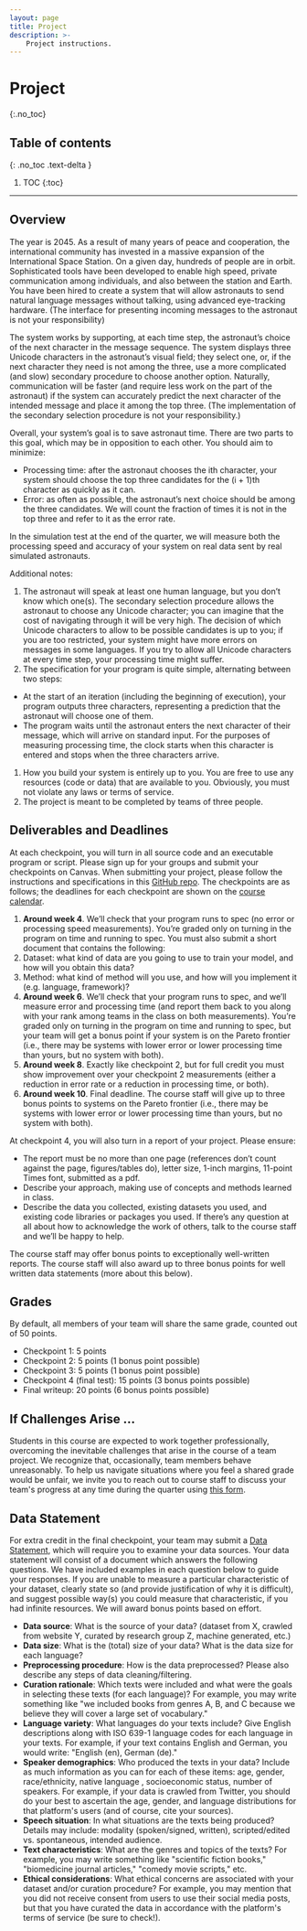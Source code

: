```yaml
---
layout: page
title: Project
description: >-
    Project instructions.
---
```


# Project
{:.no_toc}

## Table of contents
{: .no_toc .text-delta }

1. TOC
{:toc}

---

## Overview

The year is 2045.  As a result of many years of peace and cooperation, the international community has invested in a massive expansion of the International Space Station.  On a given day, hundreds of people are in orbit.  Sophisticated tools have been developed to enable high speed, private communication among individuals, and also between the station and Earth.  You have been hired to create a system that will allow astronauts to send natural language messages without talking, using advanced eye-tracking hardware.  (The interface for presenting incoming messages to the astronaut is not your responsibility)

The system works by supporting, at each time step, the astronaut’s choice of the next character in the message sequence.  The system displays three Unicode characters in the astronaut’s visual field; they select one, or, if the next character they need is not among the three, use a more complicated (and slow) secondary procedure to choose another option.  Naturally, communication will be faster (and require less work on the part of the astronaut) if the system can accurately predict the next character of the intended message and place it among the top three.  (The implementation of the secondary selection procedure is not your responsibility.)

Overall, your system’s goal is to save astronaut time.  There are two parts to this goal, which may be in opposition to each other.  You should aim to minimize:
- Processing time:  after the astronaut chooses the ith character, your system should choose the top three candidates for the (i + 1)th character as quickly as it can.
- Error:  as often as possible, the astronaut’s next choice should be among the three candidates.  We will count the fraction of times it is not in the top three and refer to it as the error rate.

In the simulation test at the end of the quarter, we will measure both the processing speed and accuracy of your system on real data sent by real simulated astronauts.

Additional notes:
1. The astronaut will speak at least one human language, but you don’t know which one(s).  The secondary selection procedure allows the astronaut to choose any Unicode character; you can imagine that the cost of navigating through it will be very high.  The decision of which Unicode characters to allow to be possible candidates is up to you; if you are too restricted, your system might have more errors on messages in some languages.  If you try to allow all Unicode characters at every time step, your processing time might suffer.
1. The specification for your program is quite simple, alternating between two steps:
  - At the start of an iteration (including the beginning of execution), your program outputs three characters, representing a prediction that the astronaut will choose one of them.
  - The program waits until the astronaut enters the next character of their message, which will arrive on standard input.  For the purposes of measuring processing time, the clock starts when this character is entered and stops when the three characters arrive.
1. How you build your system is entirely up to you.  You are free to use any resources (code or data) that are available to you.  Obviously, you must not violate any laws or terms of service.
1. The project is meant to be completed by teams of three people.

## Deliverables and Deadlines

At each checkpoint, you will turn in all source code and an executable program or script. Please sign up for your groups and submit your checkpoints on Canvas. When submitting your project, please follow the instructions and specifications in this [GitHub repo](https://github.com/shan2024/cse517p-project). The checkpoints are as follows; the deadlines for each checkpoint are shown on the [course calendar](https://nasmith.github.io/NLP-spring25/calendar/).


1. **Around week 4**.
We’ll check that your program runs to spec (no error or processing speed measurements).  You’re graded only on turning in the program on time and running to spec. You must also submit a short document that contains the following:
  1. Dataset: what kind of data are you going to use to train your model, and how will you obtain this data?
  2. Method: what kind of method will you use, and how will you implement it (e.g. language, framework)?
2. **Around week 6**.
We’ll check that your program runs to spec, and we’ll measure error and processing time (and report them back to you along with your rank among teams in the class on both measurements).  You’re graded only on turning in the program on time and running to spec, but your team will get a bonus point if your system is on the Pareto frontier (i.e., there may be systems with lower error or lower processing time than yours, but no system with both).
3. **Around week 8**.  Exactly like checkpoint 2, but for full credit you must show improvement over your checkpoint 2 measurements (either a reduction in error rate or a reduction in processing time, or both).  
4. **Around week 10**. Final deadline.  The course staff will give up to three bonus points to systems on the Pareto frontier (i.e., there may be systems with lower error or lower processing time than yours, but no system with both). 

At checkpoint 4, you will also turn in a report of your project.  Please ensure:
- The report must be no more than one page (references don’t count against the page, figures/tables do), letter size, 1-inch margins, 11-point Times font, submitted as a pdf.
- Describe your approach, making use of concepts and methods learned in class.
- Describe the data you collected, existing datasets you used, and existing code libraries or packages you used.  If there’s any question at all about how to acknowledge the work of others, talk to the course staff and we’ll be happy to help.

The course staff may offer bonus points to exceptionally well-written reports. The course staff will also award up to three bonus points for well written data statements (more about this below).


## Grades

By default, all members of your team will share the same grade, counted out of 50 points. 
- Checkpoint 1:  5 points
- Checkpoint 2:  5 points (1 bonus point possible)
- Checkpoint 3:  5 points (1 bonus point possible)
- Checkpoint 4 (final test): 15 points (3 bonus points possible)
- Final writeup:  20 points (6 bonus points possible)


## If Challenges Arise ...

Students in this course are expected to work together professionally, overcoming the inevitable challenges that arise in the course of a team project.  We recognize that, occasionally, team members behave unreasonably.  To help us navigate situations where you feel a shared grade would be unfair, we invite you to reach out to course staff to discuss your team's progress at any time during the quarter using [this form](https://forms.gle/zjz8H9jwWfJq3zHz9).  

## Data Statement

For extra credit in the final checkpoint, your team may submit a [Data Statement](https://aclanthology.org/Q18-1041/), which will require you to examine your data sources. Your data statement will consist of a document which answers the following questions. We have included examples in each question below to guide your responses. If you are unable to measure a particular characteristic of your dataset, clearly state so (and provide justification of why it is difficult), and suggest possible way(s) you could measure that characteristic, if you had infinite resources. We will award bonus points based on effort.

- **Data source**: What is the source of your data? (dataset from X, crawled from website Y, curated by research group Z, machine generated, etc.)
- **Data size**: What is the (total) size of your data? What is the data size for each language?
- **Preprocessing procedure**: How is the data preprocessed? Please also describe any steps of data cleaning/filtering.
- **Curation rationale**: Which texts were included and what were the goals in selecting these texts (for each language)? For example, you may write something like "we included books from genres A, B, and C because we believe they will cover a large set of vocabulary."
- **Language variety**: What languages do your texts include? Give English descriptions along with ISO 639-1 language codes for each language in your texts. For example, if your text contains English and German, you would write: "English (en), German (de)."
- **Speaker demographics**: Who produced the texts in your data? Include as much information as you can for each of these items: age, gender, race/ethnicity, native language , socioeconomic status, number of speakers. For example, if your data is crawled from Twitter, you should do your best to ascertain the age, gender, and language distributions for that platform's users (and of course, cite your sources).
- **Speech situation**: In what situations are the texts being produced? Details may include: modality (spoken/signed, written), scripted/edited vs. spontaneous, intended audience.
- **Text characteristics**: What are the genres and topics of the texts? For example, you may write something like "scientific fiction books," "biomedicine journal articles," "comedy movie scripts," etc.
- **Ethical considerations**: What ethical concerns are associated with your dataset and/or curation procedure? For example, you may mention that you did not receive consent from users to use their social media posts, but that you have curated the data in accordance with the platform's terms of service (be sure to check!).

